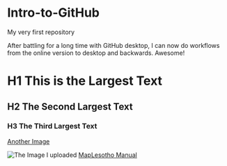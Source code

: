 # Intro-to-GitHub
My very first repository

After battling for a long time with GitHub desktop, I can now do workflows from the online version to desktop and backwards. Awesome!

# H1 This is the Largest Text

## H2 The Second Largest Text

### H3 The Third Largest Text

[Another Image](https://github.com/Nuts2001/Intro-to-GitHub/blob/main/VIRB0178.jpg)

![The Image I uploaded](http://rustyb.github.io/lesotho_manual/img/fingal.png)
[MapLesotho Manual](http://rustyb.github.io/lesotho_manual/)
